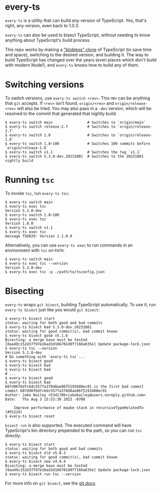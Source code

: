 # every-ts

`every-ts` is a utility that can build _any_ version of TypeScript. Yes, that's
right, any version, even back to 1.0.3.

`every-ts` can also be used to bisect TypeScript, without needing to know
anything about TypeScript's build process.

This repo works by making a
["blobless" clone](https://github.blog/2020-12-21-get-up-to-speed-with-partial-clone-and-shallow-clone/)
of TypeScript (to save time and space), switching to the desired version, and
building it. The way to build TypeScript has changed over the years (even places
which don't build with modern Node!), and `every-ts` knows how to build any of
them.

# Switching versions

To switch versions, use `every-ts switch <rev>`. This rev can be anything that
`git` accepts. If `<rev>` isn't found, `origin/<rev>` and `origin/release-<rev>`
will also be tried. You may also pass in a `-dev` version, which will be
resolved to the commit that generated that nightly build.

```
$ every-ts switch main                # Switches to `origin/main`
$ every-ts switch release-2.7         # Switches to `origin/release-2.7`
$ every-ts switch 1.8                 # Switches to `origin/release-1.8`
$ every-ts switch 1.8~100             # Switches 100 commits before `origin/release-1.8`
$ every-ts switch v1.1                # Switches the tag `v1.1`
$ every-ts switch 5.3.0-dev.20231001  # Switches to the 20231001 nightly build
```

# Running `tsc`

To invoke `tsc`, run `every-ts tsc`:

```
$ every-ts switch main
$ every-ts exec tsc
Version 5.3.0-dev
$ every-ts switch 1.8~100
$ every-ts exec tsc
Version 1.8.0
$ every-ts switch v1.1
$ every-ts exec tsc
message TS6029: Version 1.1.0.0
```

Alternatively, you can use `every-ts exec` to run commands in an environment
with `tsc` on `PATH`:

```
$ every-ts switch main
$ every-ts exec tsc --version
Version 5.3.0-dev
$ every-ts exec tsc -p ./path/to/tsconfig.json
```

# Bisecting

`every-ts` wraps `git bisect`, building TypeScript automatically. To use it, run
`every-ts bisect` just like you would `git bisect`:

```
$ every-ts bisect start
status: waiting for both good and bad commits
$ every-ts bisect bad 5.3.0-dev.20231001
status: waiting for good commit(s), bad commit known
$ every-ts bisect good v5.1.6
Bisecting: a merge base must be tested
[0aa49c152d37f97e16ad3d166701d0f7166a635e] Update package-lock.json
$ every-ts tsc --version
Version 5.1.0-dev
# Do something with `every-ts tsc`...
$ every-ts bisect good
$ every-ts bisect bad
$ every-ts bisect bad
# ...
$ every-ts bisect good
$ every-ts bisect bad
607d96f6dfc6dc557fa370d8ae86f5191608ec91 is the first bad commit
commit 607d96f6dfc6dc557fa370d8ae86f5191608ec91
Author: Jake Bailey <5341706+jakebailey@users.noreply.github.com>
Date:   Thu Aug 3 15:53:30 2023 -0700

    Improve performance of maybe stack in recursiveTypeRelatedTo (#55224)
$ every-ts bisect reset
```

`bisect run` is also supported. The executed command will have TypeScript's bin
directory prepended to the path, so you can run `tsc` directly:

```
$ every-ts bisect start
status: waiting for both good and bad commits
$ every-ts bisect old v5.0.3
status: waiting for good commit(s), bad commit known
$ every-ts bisect new v4.9.4
Bisecting: a merge base must be tested
[0aa49c152d37f97e16ad3d166701d0f7166a635e] Update package-lock.json
$ every-ts bisect run tsc --version
```

For more info on `git bisect`, see the
[git docs](https://git-scm.com/docs/git-bisect).
